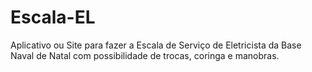 # Escala-EL
Aplicativo ou Site para fazer a Escala de Serviço de Eletricista da Base Naval de Natal com possibilidade de trocas, coringa e manobras.
